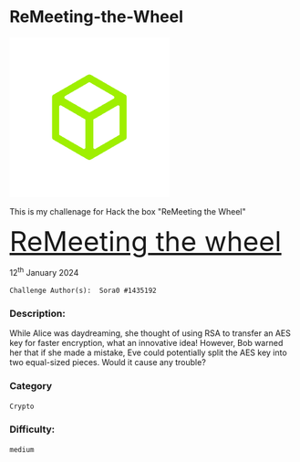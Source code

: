 # ReMeeting-the-Wheel
![](HTB_logo.png)

This is my challenage for Hack the box "ReMeeting the Wheel"


<font size="10">[ReMeeting the wheel](https://app.hackthebox.com/challenges/remeeting-the-wheel)</font>

12<sup>th</sup> January 2024

```
Challenge Author(s):  Sora0 #1435192
```

### Description:

While Alice was daydreaming, she thought of using RSA to transfer an AES key for faster encryption, what an innovative idea! However, Bob warned her that if she made a mistake, Eve could potentially split the AES key into two equal-sized pieces. Would it cause any trouble?

### Category

`Crypto`

### Difficulty:

`medium`
